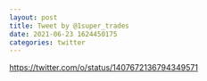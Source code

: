 ```yaml
--- 
layout: post 
title: Tweet by @1super_trades 
date: 2021-06-23 1624450175 
categories: twitter 
--- 
```

https://twitter.com/o/status/1407672136794349571